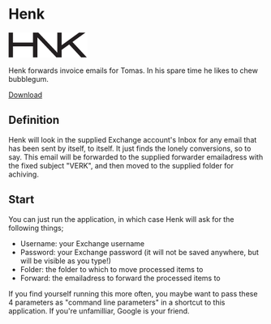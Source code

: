 # Henk

![HNK](/Henk/icon02.png)

Henk forwards invoice emails for Tomas. In his spare time he likes to chew bubblegum.

[Download](https://github.com/coenvdwel/Henk/raw/master/Henk.exe)

## Definition

Henk will look in the supplied Exchange account's Inbox for any email that has been sent by itself, to itself. It just finds the lonely conversions, so to say. This email will be forwarded to the supplied forwarder emailadress with the fixed subject "VERK", and then moved to the supplied folder for achiving.

## Start

You can just run the application, in which case Henk will ask for the following things;

* Username: your Exchange username
* Password: your Exchange password (it will not be saved anywhere, but will be visible as you type!)
* Folder: the folder to which to move processed items to
* Forward: the emailadress to forward the processed items to

If you find yourself running this more often, you maybe want to pass these 4 parameters as "command line parameters" in a shortcut to this application. If you're unfamilliar, Google is your friend.
